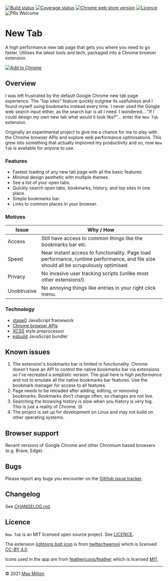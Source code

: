 [![Build status](https://img.shields.io/github/workflow/status/MaxMilton/new-tab/ci)](https://github.com/MaxMilton/new-tab/actions)
[![Coverage status](https://img.shields.io/codeclimate/coverage/MaxMilton/new-tab)](https://codeclimate.com/github/MaxMilton/new-tab)
[![Chrome web store version](https://img.shields.io/chrome-web-store/v/cpcibnbdmpmcmnkhoiilpnlaepkepknb.svg)](https://chrome.google.com/webstore/detail/new-tab/cpcibnbdmpmcmnkhoiilpnlaepkepknb)
[![Licence](https://img.shields.io/github/license/MaxMilton/new-tab.svg)](https://github.com/MaxMilton/new-tab/blob/master/LICENSE)
![PRs Welcome](https://img.shields.io/badge/PRs-welcome-brightgreen.svg)

# New Tab

A high performance new tab page that gets you where you need to go faster. Utilises the latest tools and tech, packaged into a Chrome browser extension.

[![Add to Chrome](https://storage.googleapis.com/chrome-gcs-uploader.appspot.com/image/WlD8wC6g8khYWPJUsQceQkhXSlv1/mPGKYBIR2uCP0ApchDXE.png)](https://chrome.google.com/webstore/detail/new-tab/cpcibnbdmpmcmnkhoiilpnlaepkepknb)

## Overview

I was left frustrated by the default Google Chrome new tab page experience. The "top sites" feature quickly outgrew its usefulness and I found myself using bookmarks instead every time. I never used the Google web search input either, as the search bar is all I need. I wondered... "If I could design my own new tab what would it look like?"... enter the `New Tab` extension.

Originally an experimental project to give me a chance for me to play with the Chrome browser APIs and explore web performance optimisations. This grew into something that actually improved my productivity and so, now `New Tab` is available for anyone to use.

### Features

- Fastest loading of any new tab page with all the basic features.
- Minimal design aesthetic with multiple themes.
- See a list of your open tabs.
- Quickly search open tabs, bookmarks, history, and top sites in one place.
- Simple bookmarks bar.
- Links to common places in your browser.

### Motives

| Issue       | Why / How                                                                                                                             |
| ----------- | ------------------------------------------------------------------------------------------------------------------------------------- |
| Access      | Still have access to common things like the bookmarks bar etc.                                                                        |
| Speed       | Near instant access to functionality. Page load performance, runtime performance, and file size should all be scrupulously optimised. |
| Privacy     | No invasive user tracking scripts (unlike most other extensions!).                                                                    |
| Unobtrusive | No annoying things like entries in your right click menu.                                                                             |

### Technology

- [stage0](https://github.com/Freak613/stage0) JavaScript framework
- [Chrome browser APIs](https://developer.chrome.com/apps/api_index)
- [XCSS](https://github.com/MaxMilton/xcss) style preprocessor
- [esbuild](https://esbuild.github.io/) JavaScript bundler

## Known issues

1. The extension's bookmarks bar is limited in functionality. Chrome doesn't have an API to control the native bookmarks bar via extensions so I've recreated a simplistic version. The goal here is _high performance_ and not to emulate all the native bookmarks bar features. Use the bookmark manager for access to all features.
1. Page needs to be reloaded after adding, editing, or removing bookmarks. Bookmarks don't change often, so changes are not live.
1. Searching the browsing history is slow when you history is _very_ big. This is just a reality of Chrome. 😢
1. The project is set up for development on Linux and may not build on other operating systems.

## Browser support

Recent versions of Google Chrome and other Chromium based browsers (e.g. Brave, Edge).

## Bugs

Please report any bugs you encounter on the [GitHub issue tracker](https://github.com/MaxMilton/new-tab/issues).

## Changelog

See [CHANGELOG.md](https://github.com/MaxMilton/new-tab/blob/master/CHANGELOG.md).

## Licence

`New Tab` is an MIT licensed open source project. See [LICENCE](https://github.com/MaxMilton/new-tab/blob/master/LICENSE).

The extension [lightning bolt icon](https://github.com/twitter/twemoji/blob/master/assets/svg/26a1.svg) is from [twitter/twemoji](https://github.com/twitter/twemoji) which is licensed [CC-BY 4.0](https://github.com/twitter/twemoji#license).

Icons used in the app are from [feathericons/feather](https://github.com/feathericons/feather) which is licensed [MIT](https://github.com/feathericons/feather/blob/master/LICENSE).

---

© 2021 [Max Milton](https://maxmilton.com)
